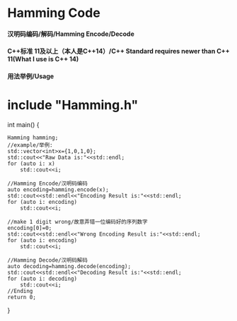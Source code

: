 # Hamming Code

#### 汉明码编码/解码/Hamming Encode/Decode

#### C++标准 11及以上（本人是C++14）/C++ Standard requires newer than C++ 11(What I use is C++ 14)

#### 用法举例/Usage

# include "Hamming.h"

int main() {

    Hamming hamming;
    //example/举例:
    std::vector<int>x={1,0,1,0};
    std::cout<<"Raw Data is:"<<std::endl;
    for (auto i: x)
        std::cout<<i;
    
    //Hamming Encode/汉明码编码
    auto encoding=hamming.encode(x);
    std::cout<<std::endl<<"Encoding Result is:"<<std::endl;
    for (auto i: encoding)
        std::cout<<i;
    
    //make 1 digit wrong/故意弄错一位编码好的序列数字
    encoding[0]=0;
    std::cout<<std::endl<<"Wrong Encoding Result is:"<<std::endl;
    for (auto i: encoding)
        std::cout<<i;
    
    //Hamming Decode/汉明码解码
    auto decoding=hamming.decode(encoding);
    std::cout<<std::endl<<"Decoding Result is:"<<std::endl;
    for (auto i: decoding)
        std::cout<<i;
    //Ending
    return 0;

}